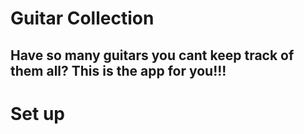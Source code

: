 # Guitar Collection

## Have so many guitars you cant keep track of them all? This is the app for you!!!

# Set up 
# 